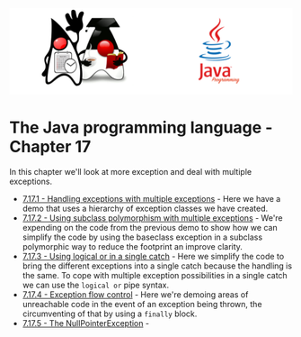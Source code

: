 ![](/assets/javarepologo.png)

# The Java programming language - Chapter 17

In this chapter we'll look at more exception and deal with multiple exceptions.

- [7.17.1 - Handling exceptions with multiple exceptions](/src/com/irisida/lang/part07/chapter17/multipleexceptions) - Here we have a demo that uses a hierarchy of exception classes we have created.
- [7.17.2 - Using subclass polymorphism with multiple exceptions](/src/com/irisida/lang/part07/chapter17/multipleexceptionsubclasspolymorphism/App.java) - We're expending on the code from the previous demo to show how we can simplify the code by using the baseclass exception in a subclass polymorphic way to reduce the footprint an improve clarity.
- [7.17.3 - Using logical or in a single catch](/src/com/irisida/lang/part07/chapter17/multipleexceptionspiped/App.java) - Here we simplify the code to bring the different exceptions into a single catch because the handling is the same. To cope with multiple exception possibilities in a single catch we can use the `logical or` pipe syntax.
- [7.17.4 - Exception flow control](/src/com/irisida/lang/part07/chapter17/exceptionflowcontrol/App.java) - Here we're demoing areas of unreachable code in the event of an exception being thrown, the circumventing of that by using a `finally` block.
- [7.17.5 -  The NullPointerException]() -